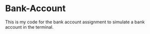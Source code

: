 # Bank-Account

This is my code for the bank account assignment to simulate a bank account in the terminal.
